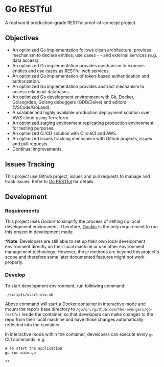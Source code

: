 # Go RESTful

A real world production-grade RESTful proof-of-concept project.

## Objectives

- An optimized Go implementation follows clean architecture, provides mechanism to declare entities, use cases - - and external services (e.g. data access).
- An optimized Go implementation provides mechanism to exposes entities and use cases as RESTful web services.
- An optimized Go implementation of token-based authentication and authorization.
- An optimized Go implementation provides abstract mechanism to access relational databases.
- An optimized Go development environment with Git, Docker, Golang/dep, Golang debuggers (GDB/Delve) and editors (VSCode/GoLand).
- A scalable and highly available production deployment solution over AWS cloud using Terraform.
- An optimized staging environment replicating production environment for testing purposes.
- An optimized CI/CD solution with CircleCI and AWS.
- An optimized issues tracking mechanism with Github projects, issues and pull requests.
- Continual improvements.

## Issues Tracking

This project use Github project, issues and pull requests to manage and track issues. Refer to [Go RESTful](https://github.com/the-evengers/go-restful/projects/1) for details.

## Development

### Requirements

This project uses *Docker* to simplify the process of setting up local development environment. Therefore, [Docker](https://www.docker.com) is the only requirement to run this project in development mode.

***Note**: Developers are still able to set up their own local development environment directly on their local machine or use other environment management technology. However, those methods are beyond this project's scope and therefore some later documented features might not work properly.

### Develop

To start development environment, run following command:

``` shell
./scripts/start-dev.sh
```

Above command will start a Docker container in interactive mode and mount the repo's base directory to `/go/src/github.com/the-evengers/go-restful` inside the container, so that developers can make changes to the repo from their local machine and have those changes automatically reflected into the container. 

In interactive mode within the container, developers can execute every `go` CLI commands, e.g:

``` shell
# To start the application
go run main.go
```
**